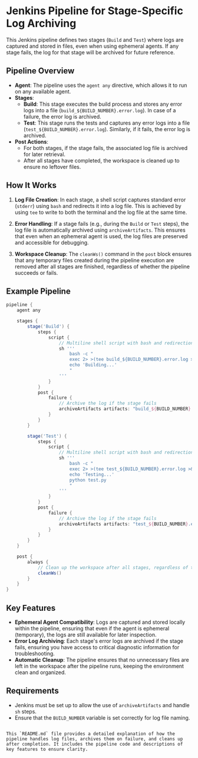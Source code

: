 # Jenkins Pipeline for Stage-Specific Log Archiving

This Jenkins pipeline defines two stages (`Build` and `Test`) where logs are captured and stored in files, even when using ephemeral agents. If any stage fails, the log for that stage will be archived for future reference.

## Pipeline Overview

- **Agent**: The pipeline uses the `agent any` directive, which allows it to run on any available agent.
- **Stages**:
  - **Build**: This stage executes the build process and stores any error logs into a file (`build_${BUILD_NUMBER}.error.log`). In case of a failure, the error log is archived.
  - **Test**: This stage runs the tests and captures any error logs into a file (`test_${BUILD_NUMBER}.error.log`). Similarly, if it fails, the error log is archived.
- **Post Actions**:
  - For both stages, if the stage fails, the associated log file is archived for later retrieval.
  - After all stages have completed, the workspace is cleaned up to ensure no leftover files.

## How It Works

1. **Log File Creation**: In each stage, a shell script captures standard error (`stderr`) using `bash` and redirects it into a log file. This is achieved by using `tee` to write to both the terminal and the log file at the same time.

2. **Error Handling**: If a stage fails (e.g., during the `Build` or `Test` steps), the log file is automatically archived using `archiveArtifacts`. This ensures that even when an ephemeral agent is used, the log files are preserved and accessible for debugging.

3. **Workspace Cleanup**: The `cleanWs()` command in the `post` block ensures that any temporary files created during the pipeline execution are removed after all stages are finished, regardless of whether the pipeline succeeds or fails.

## Example Pipeline

```groovy
pipeline {
    agent any

    stages {
        stage('Build') {
            steps {
                script {
                    // Multiline shell script with bash and redirection for stderr
                    sh '''
                        bash -c "
                        exec 2> >(tee build_${BUILD_NUMBER}.error.log >&2)
                        echo 'Building...'
                        "
                    '''
                }
            }
            post {
                failure {
                    // Archive the log if the stage fails
                    archiveArtifacts artifacts: "build_${BUILD_NUMBER}.error.log", allowEmptyArchive: true
                }
            }
        }

        stage('Test') {
            steps {
                script {
                    // Multiline shell script with bash and redirection for stderr
                    sh '''
                        bash -c "
                        exec 2> >(tee test_${BUILD_NUMBER}.error.log >&2)
                        echo 'Testing...'
                        python test.py
                        "
                    '''
                }
            }
            post {
                failure {
                    // Archive the log if the stage fails
                    archiveArtifacts artifacts: "test_${BUILD_NUMBER}.error.log", allowEmptyArchive: true
                }
            }
        }
    }

    post {
        always {
            // Clean up the workspace after all stages, regardless of the outcome
            cleanWs()
        }
    }
}
```

## Key Features

- **Ephemeral Agent Compatibility**: Logs are captured and stored locally within the pipeline, ensuring that even if the agent is ephemeral (temporary), the logs are still available for later inspection.
- **Error Log Archiving**: Each stage's error logs are archived if the stage fails, ensuring you have access to critical diagnostic information for troubleshooting.
- **Automatic Cleanup**: The pipeline ensures that no unnecessary files are left in the workspace after the pipeline runs, keeping the environment clean and organized.

## Requirements

- Jenkins must be set up to allow the use of `archiveArtifacts` and handle `sh` steps.
- Ensure that the `BUILD_NUMBER` variable is set correctly for log file naming.
```

This `README.md` file provides a detailed explanation of how the pipeline handles log files, archives them on failure, and cleans up after completion. It includes the pipeline code and descriptions of key features to ensure clarity.
